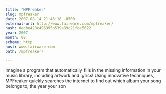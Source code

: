 ```yaml
---
title: "MPFreaker"
slug: mpfreaker
date: 2007-08-14 21:46:18 -0500
external-url: http://www.lairware.com/mpfreaker/
hash: 0edbe428c496395b539a39c21fca5622
year: 2007
month: 08
scheme: http
host: www.lairware.com
path: /mpfreaker/

---
```


Imagine a program that automatically fills in the missing information in your music library, including artwork and lyrics! Using innovative techniques, MPFreaker quickly searches the internet to find out which album your song belongs to, the year your son
